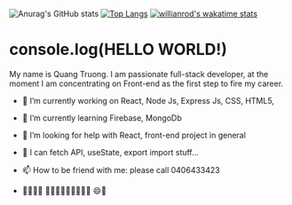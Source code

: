 
![Anurag's GitHub stats](https://github-readme-stats.vercel.app/api?username=ValoQuang&show_icons=true&theme=tokyonight)
[![Top Langs](https://github-readme-stats.vercel.app/api/top-langs/?username=ValoQuang&layout=compact)](https://github.com/anuraghazra/github-readme-stats)
[![willianrod's wakatime stats](https://github-readme-stats.vercel.app/api/wakatime?username=ValoQuang)](https://github.com/anuraghazra/github-readme-stats)
 <h1>console.log(HELLO WORLD!) </h1>

My name is Quang Truong. I am passionate full-stack developer, at the moment I am concentrating on Front-end as the first step to fire my career.

- 🔭 I’m currently working on React, Node Js, Express Js, CSS, HTML5, 
- 🌱 I’m currently learning Firebase, MongoDb

- 🤔 I’m looking for help with React, front-end project in general
- 💬 I can fetch API, useState, export import stuff...
- 📫 How to be friend with me: please call 0406433423

-  👨‍✈️🛫🛬 🥓🍟🌭🍕🍗🥩🍣🍜🍛 😄🦈


